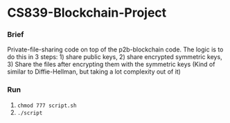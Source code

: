 # CS839-Blockchain-Project

### Brief
Private-file-sharing code on top of the p2b-blockchain code.
The logic is to do this in 3 steps: 1) share public keys, 2) share encrypted symmetric keys, 3) Share the files after encrypting them with the symmetric keys (Kind of similar to Diffie-Hellman, but taking a lot complexity out of it)

### Run
1. `chmod 777 script.sh`
2. `./script`
